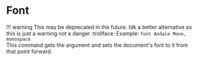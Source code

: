 # Font
!!! warning
    This may be deprecated in the future. Idk a better alternative so this is just a warning not a danger :trollface:
Example: `` font Andale Mono, monospace ``<br>
This command gets the argument and sets the document's font to it from that point forward.